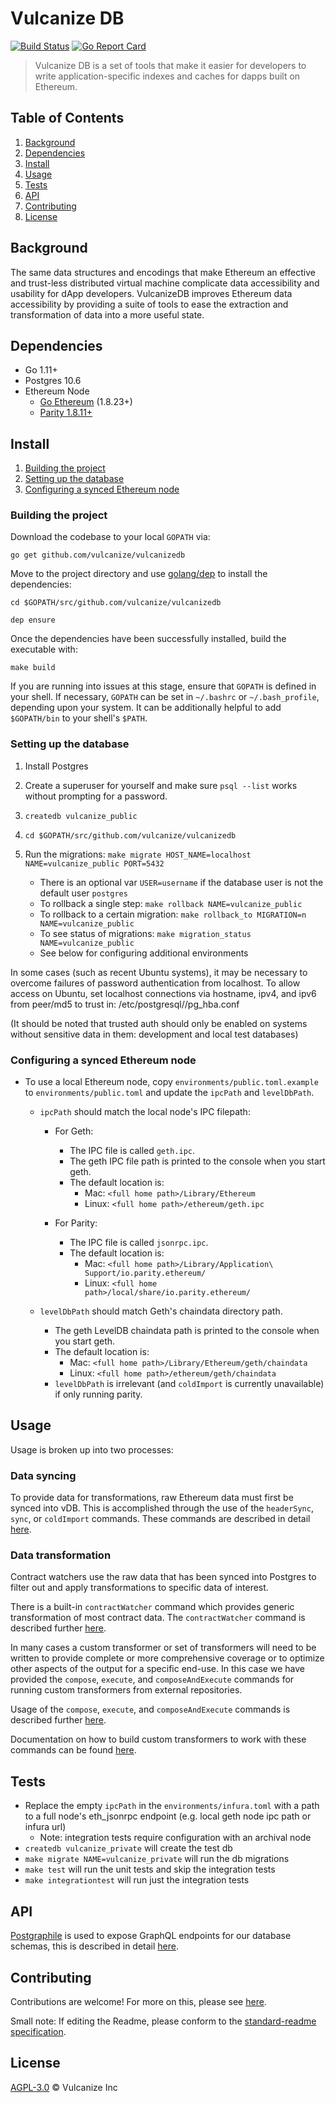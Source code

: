# Vulcanize DB

[![Build Status](https://travis-ci.org/vulcanize/vulcanizedb.svg?branch=master)](https://travis-ci.org/vulcanize/vulcanizedb)
[![Go Report Card](https://goreportcard.com/badge/github.com/vulcanize/vulcanizedb)](https://goreportcard.com/report/github.com/vulcanize/vulcanizedb)

> Vulcanize DB is a set of tools that make it easier for developers to write application-specific indexes and caches for dapps built on Ethereum.


## Table of Contents
1. [Background](../staging/README.md#background)
1. [Dependencies](../staging/README.md#dependencies)
1. [Install](../staging/README.md#install)
1. [Usage](../staging/README.md#usage)
1. [Tests](../staging/README.md#tests)
1. [API](../staging/README.md#API)
1. [Contributing](../staging/README.md#contributing)
1. [License](../staging/README.md#license)


## Background
The same data structures and encodings that make Ethereum an effective and trust-less distributed virtual machine
complicate data accessibility and usability for dApp developers. VulcanizeDB improves Ethereum data accessibility by 
providing a suite of tools to ease the extraction and transformation of data into a more useful state.


## Dependencies
 - Go 1.11+
 - Postgres 10.6
 - Ethereum Node
   - [Go Ethereum](https://ethereum.github.io/go-ethereum/downloads/) (1.8.23+)
   - [Parity 1.8.11+](https://github.com/paritytech/parity/releases)


## Install
1. [Building the project](../staging/README.md#building-the-project)
1. [Setting up the database](../staging/README.md#setting-up-the-database)
1. [Configuring a synced Ethereum node](../staging/README.md#configuring-a-synced-ethereum-node)

### Building the project
Download the codebase to your local `GOPATH` via:

`go get github.com/vulcanize/vulcanizedb`

Move to the project directory and use [golang/dep](https://github.com/golang/dep) to install the dependencies:

`cd $GOPATH/src/github.com/vulcanize/vulcanizedb`

`dep ensure`

Once the dependencies have been successfully installed, build the executable with:

`make build`

If you are running into issues at this stage, ensure that `GOPATH` is defined in your shell.
If necessary, `GOPATH` can be set in `~/.bashrc` or `~/.bash_profile`, depending upon your system.
It can be additionally helpful to add `$GOPATH/bin` to your shell's `$PATH`.

### Setting up the database
1. Install Postgres
1. Create a superuser for yourself and make sure `psql --list` works without prompting for a password.
1. `createdb vulcanize_public`
1. `cd $GOPATH/src/github.com/vulcanize/vulcanizedb`
1.  Run the migrations: `make migrate HOST_NAME=localhost NAME=vulcanize_public PORT=5432`
    - There is an optional var `USER=username` if the database user is not the default user `postgres`
    - To rollback a single step: `make rollback NAME=vulcanize_public`
    - To rollback to a certain migration: `make rollback_to MIGRATION=n NAME=vulcanize_public`
    - To see status of migrations: `make migration_status NAME=vulcanize_public`

    * See below for configuring additional environments
    
In some cases (such as recent Ubuntu systems), it may be necessary to overcome failures of password authentication from localhost. To allow access on Ubuntu, set localhost connections via hostname, ipv4, and ipv6 from peer/md5 to trust in: /etc/postgresql/<version>/pg_hba.conf

(It should be noted that trusted auth should only be enabled on systems without sensitive data in them: development and local test databases)

### Configuring a synced Ethereum node
- To use a local Ethereum node, copy `environments/public.toml.example` to
  `environments/public.toml` and update the `ipcPath` and `levelDbPath`.
  - `ipcPath` should match the local node's IPC filepath:
      - For Geth:
        - The IPC file is called `geth.ipc`.
        - The geth IPC file path is printed to the console when you start geth.
        - The default location is:
          - Mac: `<full home path>/Library/Ethereum`
          - Linux: `<full home path>/ethereum/geth.ipc`

      - For Parity:
        - The IPC file is called `jsonrpc.ipc`.
        - The default location is:
          - Mac: `<full home path>/Library/Application\ Support/io.parity.ethereum/`
          - Linux: `<full home path>/local/share/io.parity.ethereum/`

  - `levelDbPath` should match Geth's chaindata directory path.
      - The geth LevelDB chaindata path is printed to the console when you start geth.
      - The default location is:
          - Mac: `<full home path>/Library/Ethereum/geth/chaindata`
          - Linux: `<full home path>/ethereum/geth/chaindata`
      - `levelDbPath` is irrelevant (and `coldImport` is currently unavailable) if only running parity.


## Usage
Usage is broken up into two processes:

### Data syncing
To provide data for transformations, raw Ethereum data must first be synced into vDB.
This is accomplished through the use of the `headerSync`, `sync`, or `coldImport` commands.
These commands are described in detail [here](../staging/documentation/sync.md).

### Data transformation
Contract watchers use the raw data that has been synced into Postgres to filter out and apply transformations to specific data of interest.

There is a built-in `contractWatcher` command which provides generic transformation of most contract data.
The `contractWatcher` command is described further [here](../staging/documentation/contractWatcher.md).

In many cases a custom transformer or set of transformers will need to be written to provide complete or more comprehensive coverage or to optimize other aspects of the output for a specific end-use.
In this case we have provided the `compose`, `execute`, and `composeAndExecute` commands for running custom transformers from external repositories.

Usage of the `compose`, `execute`, and `composeAndExecute` commands is described further [here](../staging/documentation/composeAndExecute.md).

Documentation on how to build custom transformers to work with these commands can be found [here](../staging/documentation/transformers.md).

## Tests
- Replace the empty `ipcPath` in the `environments/infura.toml` with a path to a full node's eth_jsonrpc endpoint (e.g. local geth node ipc path or infura url)
    - Note: integration tests require configuration with an archival node
- `createdb vulcanize_private` will create the test db
- `make migrate NAME=vulcanize_private` will run the db migrations
- `make test` will run the unit tests and skip the integration tests
- `make integrationtest` will run just the integration tests

## API
[Postgraphile](https://www.graphile.org/postgraphile/) is used to expose GraphQL endpoints for our database schemas, this is described in detail [here](../staging/postgraphile/README.md).


## Contributing
Contributions are welcome! For more on this, please see [here](../staging/documentation/contributing.md).

Small note: If editing the Readme, please conform to the [standard-readme specification](https://github.com/RichardLitt/standard-readme).


## License
[AGPL-3.0](../staging/LICENSE) © Vulcanize Inc